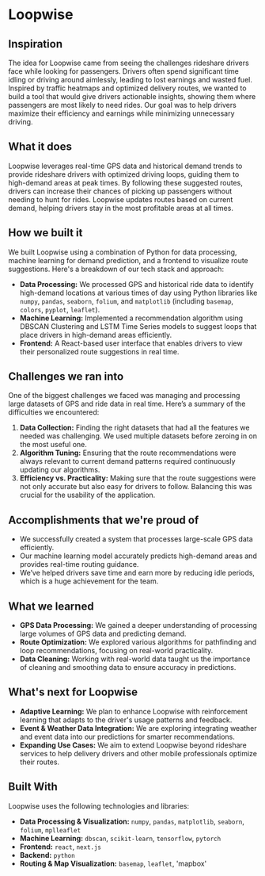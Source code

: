# Loopwise

## Inspiration

The idea for Loopwise came from seeing the challenges rideshare drivers face while looking for passengers. Drivers often spend significant time idling or driving around aimlessly, leading to lost earnings and wasted fuel. Inspired by traffic heatmaps and optimized delivery routes, we wanted to build a tool that would give drivers actionable insights, showing them where passengers are most likely to need rides. Our goal was to help drivers maximize their efficiency and earnings while minimizing unnecessary driving.

## What it does

Loopwise leverages real-time GPS data and historical demand trends to provide rideshare drivers with optimized driving loops, guiding them to high-demand areas at peak times. By following these suggested routes, drivers can increase their chances of picking up passengers without needing to hunt for rides. Loopwise updates routes based on current demand, helping drivers stay in the most profitable areas at all times.

## How we built it

We built Loopwise using a combination of Python for data processing, machine learning for demand prediction, and a frontend to visualize route suggestions. Here's a breakdown of our tech stack and approach:

- **Data Processing:** We processed GPS and historical ride data to identify high-demand locations at various times of day using Python libraries like `numpy`, `pandas`, `seaborn`, `folium`, and `matplotlib` (including `basemap`, `colors`, `pyplot`, `leaflet`).
- **Machine Learning:** Implemented a recommendation algorithm using DBSCAN Clustering and LSTM Time Series models to suggest loops that place drivers in high-demand areas efficiently.
- **Frontend:** A React-based user interface that enables drivers to view their personalized route suggestions in real time.

## Challenges we ran into

One of the biggest challenges we faced was managing and processing large datasets of GPS and ride data in real time. Here’s a summary of the difficulties we encountered:

1. **Data Collection:** Finding the right datasets that had all the features we needed was challenging. We used multiple datasets before zeroing in on the most useful one.
2. **Algorithm Tuning:** Ensuring that the route recommendations were always relevant to current demand patterns required continuously updating our algorithms.
3. **Efficiency vs. Practicality:** Making sure that the route suggestions were not only accurate but also easy for drivers to follow. Balancing this was crucial for the usability of the application.

## Accomplishments that we're proud of

- We successfully created a system that processes large-scale GPS data efficiently.
- Our machine learning model accurately predicts high-demand areas and provides real-time routing guidance.
- We’ve helped drivers save time and earn more by reducing idle periods, which is a huge achievement for the team.

## What we learned

- **GPS Data Processing:** We gained a deeper understanding of processing large volumes of GPS data and predicting demand.
- **Route Optimization:** We explored various algorithms for pathfinding and loop recommendations, focusing on real-world practicality.
- **Data Cleaning:** Working with real-world data taught us the importance of cleaning and smoothing data to ensure accuracy in predictions.

## What's next for Loopwise

- **Adaptive Learning:** We plan to enhance Loopwise with reinforcement learning that adapts to the driver's usage patterns and feedback.
- **Event & Weather Data Integration:** We are exploring integrating weather and event data into our predictions for smarter recommendations.
- **Expanding Use Cases:** We aim to extend Loopwise beyond rideshare services to help delivery drivers and other mobile professionals optimize their routes.

## Built With

Loopwise uses the following technologies and libraries:

- **Data Processing & Visualization:** `numpy`, `pandas`, `matplotlib`, `seaborn`, `folium`, `mplleaflet`
- **Machine Learning:** `dbscan`, `scikit-learn`, `tensorflow`, `pytorch`
- **Frontend:** `react`, `next.js`
- **Backend:** `python`
- **Routing & Map Visualization:** `basemap`, `leaflet`, 'mapbox'
